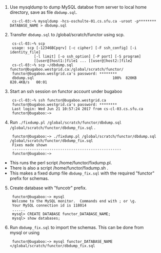 1. Use mysqldump to dump MySQL databse from server to local home directory, save as file `dbdump.sql`.

        cs-cl-03:~% mysqldump -hcs-oschulte-01.cs.sfu.ca -uroot -p******** DATABASE_NAME > dbdump.sql

2. Transfer `dbdump.sql` to /global/scratch/functor using scp. 

        cs-cl-03:~% scp
        usage: scp [-12346BCpqrv] [-c cipher] [-F ssh_config] [-i identity_file]
                  [-l limit] [-o ssh_option] [-P port] [-S program]
                  [[user@]host1:]file1 ... [[user@]host2:]file2
        cs-cl-03:~% scp ~/dbdump.sql functor@bugaboo.westgrid.ca:/global/scratch/functor/
        functor@bugaboo.westgrid.ca's password: ********
        dbdump.sql                                    100%  820KB 820.4KB/s   00:01    
        
3. Start an ssh session on functor account under bugaboo 

        cs-cl-03:~% ssh functor@bugaboo.westgrid.ca
        functor@bugaboo.westgrid.ca's password: ********
        Last login: Wed Jun 21 10:57:24 2017 from cs-cl-03.cs.sfu.ca
        functor@bugaboo:~>        

4. Run `./fixdump.pl /global/scratch/functor/dbdump.sql /global/scratch/functor/dbdump_fix.sql` . 
  
        functor@bugaboo:~> ./fixdump.pl /global/scratch/functor/dbdump.sql /global/scratch/functor/dbdump_fix.sql
        Fixes made shown
        --------------------------------------------------
        functor@bugaboo:~> 
        
 + This runs the perl script /home/functor/fixdump.pl.
 + There is also a script /home/functor/fixdump.sh .
 + This makes a fixed dump file `dbdump_fix.sql` with the required "functor" prefix for schemas.

5. Create database with "funcotr" prefix. 

        functor@bugaboo:~> mysql
        Welcome to the MySQL monitor.  Commands end with ; or \g.
        Your MySQL connection id is 118014
        ......
        mysql> CREATE DATABASE functor_DATABASE_NAME;
        mysql> show databases;

6. Run `dbdump_fix.sql` to import the schemas. This can be done from mysql or using 

        functor@bugaboo:~> mysql functor_DATABASE_NAME </global/scratch/functor/dbdump_fix.sql
